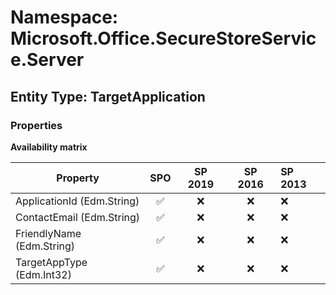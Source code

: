 # Namespace: Microsoft.Office.SecureStoreService.Server

## Entity Type: TargetApplication

### Properties

**Availability matrix**

Property | SPO | SP 2019 | SP 2016 | SP 2013
----------|:---:|:-------:|:-------:|:-------
ApplicationId (Edm.String) | ✅ | ❌ | ❌ | ❌
ContactEmail (Edm.String) | ✅ | ❌ | ❌ | ❌
FriendlyName (Edm.String) | ✅ | ❌ | ❌ | ❌
TargetAppType (Edm.Int32) | ✅ | ❌ | ❌ | ❌

